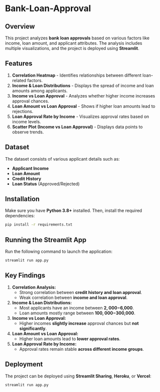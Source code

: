# Bank-Loan-Approval

## Overview
This project analyzes **bank loan approvals** based on various factors like income, loan amount, and applicant attributes. The analysis includes multiple visualizations, and the project is deployed using **Streamlit**.

## Features
1. **Correlation Heatmap** - Identifies relationships between different loan-related factors.
2. **Income & Loan Distributions** - Displays the spread of income and loan amounts among applicants.
3. **Income vs Loan Approval** - Analyzes whether higher income increases approval chances.
4. **Loan Amount vs Loan Approval** - Shows if higher loan amounts lead to rejections.
5. **Loan Approval Rate by Income** - Visualizes approval rates based on income levels.
6. **Scatter Plot (Income vs Loan Approval)** - Displays data points to observe trends.

## Dataset
The dataset consists of various applicant details such as:
- **Applicant Income**
- **Loan Amount**
- **Credit History**
- **Loan Status** (Approved/Rejected)

## Installation
Make sure you have **Python 3.8+** installed. Then, install the required dependencies:

```bash
pip install -r requirements.txt
```

## Running the Streamlit App
Run the following command to launch the application:

```bash
streamlit run app.py
```

## Key Findings
1. **Correlation Analysis:**
   - Strong correlation between **credit history and loan approval**.
   - Weak correlation between **income and loan approval**.
2. **Income & Loan Distributions:**
   - Most applicants have an income between **$2,000-$6,000**.
   - Loan amounts mostly range between **$100,000-$300,000**.
3. **Income vs Loan Approval:**
   - Higher incomes **slightly increase** approval chances but **not significantly**.
4. **Loan Amount vs Loan Approval:**
   - Higher loan amounts lead to **lower approval rates**.
5. **Loan Approval Rate by Income:**
   - Approval rates remain stable **across different income groups**.

## Deployment
The project can be deployed using **Streamlit Sharing**, **Heroku**, or **Vercel**:
```bash
streamlit run app.py
```
